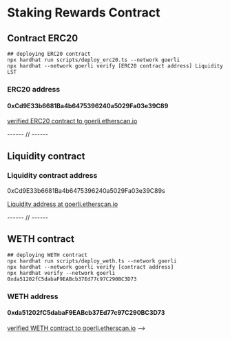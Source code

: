 # Staking Rewards Contract

## Contract ERC20

```shell
## deploying ERC20 contract
npx hardhat run scripts/deploy_erc20.ts --network goerli
npx hardhat --network goerli verify [ERC20 contract address] Liquidity LST
```

### ERC20 address

#### 0xCd9E33b6681Ba4b6475396240a5029Fa03e39C89

[verified ERC20 contract to goerli.etherscan.io](https://goerli.etherscan.io/address/0xCd9E33b6681Ba4b6475396240a5029Fa03e39C89#code)

------ // ------

## Liquidity contract

### Liquidity contract address

0xCd9E33b6681Ba4b6475396240a5029Fa03e39C89s

[Liquidity address at goerli.etherscan.io](https://goerli.etherscan.io/address/0xCd9E33b6681Ba4b6475396240a5029Fa03e39C89)

------ // ------

## WETH contract

```shell
## deploying WETH contract
npx hardhat run scripts/deploy_weth.ts --network goerli
npx hardhat --network goerli verify [contract address]
npx hardhat verify --network goerli 0xda51202fC5dabaF9EABcb37Ed77c97C290BC3D73
```

### WETH address

#### 0xda51202fC5dabaF9EABcb37Ed77c97C290BC3D73

[verified WETH contract to goerli.etherscan.io](https://goerli.etherscan.io/address/0xda51202fC5dabaF9EABcb37Ed77c97C290BC3D73#code) -->